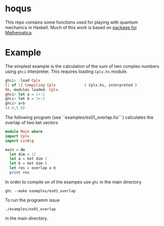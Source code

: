 # hoqus

This repo contains some functions used for playing with quantum mechanics in
Haskell. Much of this work is based on [package for
Mathematica](https://zksi.iitis.pl/wiki/projects:mathematica-qi).

# Example

The simplest example is the calculation of the sum of two complex numbers using
```ghci``` interpreter. This requires loading ```Cplx.hs``` module.

```haskell
ghci> :load Cplx
[1 of 1] Compiling Cplx             ( Cplx.hs, interpreted )
Ok, modules loaded: Cplx.
ghci> let a = 1+:2
ghci> let b = 3+:3
ghci> a+b
(4.0,5.0)
```

The following program (see ``examples/ex01_overlap.hs```) calculates the overlap
of two ket vectors

```haskell
module Main where
import Cplx
import LinAlg

main = do
  let dim = 12
  let a = ket dim 3
  let b = ket dim 6
  let res = overlap a b
  print res
```

In order to compile on of the exampes use ```ghc``` in the main directory

```
ghc --make examples/ex01_overlap
```

To run the programm issue

```
./examples/ex01_overlap
```

in the main directory.
